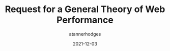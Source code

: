 ---
author: atannerhodges
date: 2021-12-03
publisher: perfplanet
tags:
  - performance
  - meta
target_url: https://calendar.perfplanet.com/2021/request-for-a-general-theory-of-web-performance/
title: Request for a General Theory of Web Performance
---